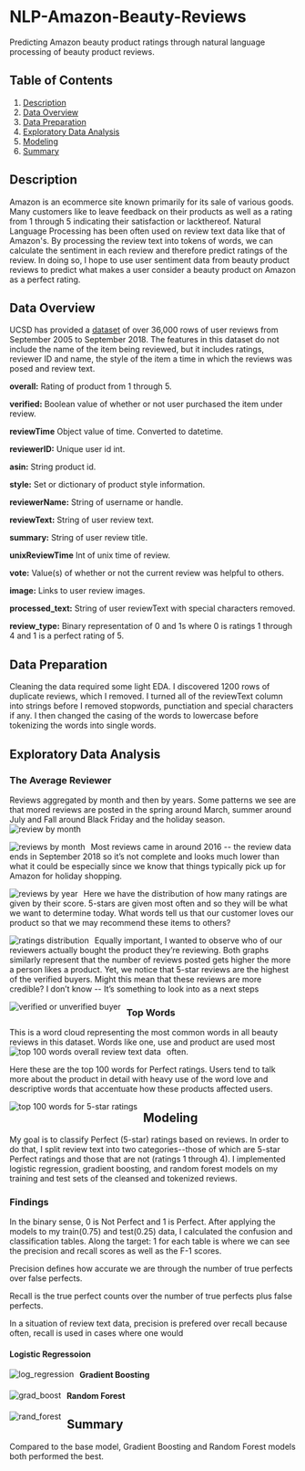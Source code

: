 # NLP-Amazon-Beauty-Reviews
Predicting Amazon beauty product ratings through natural language processing of beauty product reviews.

## Table of Contents
1. [Description](#description)
2. [Data Overview](#DataOverview)
3. [Data Preparation](#DataPreparation)
4. [Exploratory Data Analysis](#ExploratoryDataAnalysis)
5. [Modeling](#Modeling)
6. [Summary](#Summary)



## Description <a name="description"></a>
Amazon is an ecommerce site known primarily for its sale of various goods. Many customers like to leave feedback on their products as well as a rating from 1 through 5 indicating their satisfaction or lackthereof. Natural Language Processing has been often used on review text data like that of Amazon's. By processing the review text into tokens of words, we can calculate the sentiment in each review and therefore predict ratings of the review. In doing so, I hope to use user sentiment data from beauty product reviews to predict what makes a user consider a beauty product on Amazon as a perfect rating.

## Data Overview <a name="DataOverview"></a>
UCSD has provided a [dataset](https://nijianmo.github.io/amazon/index.html) of over 36,000 rows of user reviews from September 2005 to September 2018. The features in this dataset do not include the name of the item being reviewed, but it includes ratings, reviewer ID and name, the style of the item a time in which the reviews was posed and review text.

**overall:** Rating of product from 1 through 5.

**verified:** Boolean value of whether or not user purchased the item under review.

**reviewTime** Object value of time. Converted to datetime.

**reviewerID:** Unique user id int.

**asin:** String product id.

**style:** Set or dictionary of product style information.

**reviewerName:** String of username or handle.

**reviewText:** String of user review text.

**summary:** String of user review title.

**unixReviewTime** Int of unix time of review.

**vote:** Value(s) of whether or not the current review was helpful to others.

**image:** Links to user review images.

**processed_text:** String of user reviewText with special characters removed.

**review_type:** Binary representation of 0 and 1s where 0 is ratings 1 through 4 and 1 is a perfect rating of 5.


## Data Preparation <a name="DataPreparation"></a>
Cleaning the data required some light EDA. I discovered 1200 rows of duplicate reviews, which I removed. I turned all of the reviewText column into strings before I removed stopwords, punctiation and special characters if any. I then changed the casing of the words to lowercase before tokenizing the words into single words.


## Exploratory Data Analysis <a name="ExploratoryDataAnalysis"></a>

### The Average Reviewer

Reviews aggregated by month and then by years. Some patterns we see are that mored reviews are posted in the spring around March, summer around July and Fall around Black Friday and the holiday season.
![review by month](src/reviews_by_month.png)


<img src="src/reviews_by_month.png"
     alt="reviews by month"
     style="float: left; margin-right: 10px;" />

Most reviews came in around 2016 -- the review data ends in September 2018 so it’s not complete and looks much lower than what it could be especially since we know that things typically pick up for Amazon for holiday shopping.

<img src="src/reviews_by_year.png"
     alt="reviews by year"
     style="float: left; margin-right: 10px;" />


Here we have the distribution of how many ratings are given by their score. 5-stars are given most often and so they will be what we want to determine today. What words tell us that our customer loves our product so that we may recommend these items to others?

<img src="src/ratings_distribution.png"
     alt="ratings distribution"
     style="float: left; margin-right: 10px;" />


Equally important, I wanted to observe who of our reviewers actually bought the product they’re reviewing. Both graphs similarly represent that the number of reviews posted gets higher the more a person likes a product. Yet, we notice that 5-star reviews are the highest of the verified buyers. Might this mean that these reviews are more credible? I don’t know -- It’s something to look into as a next steps


<img src="src/verified_unverified.png"
     alt="verified or unverified buyer"
     style="float: left; margin-right: 10px;" />


### Top Words
This is a word cloud representing the most common words in all beauty reviews in this dataset. Words like one, use and product are used most often.
<img src="src/top_200_words.png"
     alt="top 100 words overall review text data"
     style="float: left; margin-right: 10px;" />

Here these are the top 100 words for Perfect ratings. Users tend to talk more about the product in detail with heavy use of the word love and descriptive words that accentuate how these products affected users.

<img src="src/5_star_words.png"
     alt="top 100 words for 5-star ratings"
     style="float: left; margin-right: 10px;" />


## Modeling <a name="Modeling"></a>

My goal is to classify Perfect (5-star) ratings based on reviews. In order to do that, I split review text into two categories--those of which are 5-star Perfect ratings and those that are not (ratings 1 through 4). I implemented logistic regression, gradient boosting, and random forest models on my training and test sets of the cleansed and tokenized reviews.

### Findings

In the binary sense, 0 is Not Perfect and 1 is Perfect. After applying the models to my train(0.75) and test(0.25) data, I calculated the confusion and classification tables. Along the target: 1 for each table is where we can see the precision and recall scores as well as the F-1 scores.

Precision defines how accurate we are through the number of true perfects over false perfects.

Recall is the true perfect counts over the number of true perfects plus false perfects.

In a situation of review text data, precision is prefered over recall because often, recall is used in cases where one would 


#### Logistic Regressoion
<img src="src/log_regression.png"
     alt="log_regression"
     style="float: left; margin-right: 10px;" />
     
#### Gradient Boosting
<img src="src/grad_boost.png"
     alt="grad_boost"
     style="float: left; margin-right: 10px;" />
     
#### Random Forest
<img src="src/rand_forest.png"
     alt="rand_forest"
     style="float: left; margin-right: 10px;" />

## Summary <a name="Summary"></a>

Compared to the base model, Gradient Boosting and Random Forest models both performed the best. 
